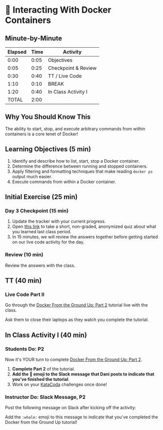 # 🐳 Interacting With Docker Containers

## Minute-by-Minute

| **Elapsed** | **Time**  | **Activity**              |
| ----------- | --------- | ------------------------- |
| 0:00        | 0:05      | Objectives                |
| 0:05        | 0:25      | Checkpoint & Review       |
| 0:30        | 0:40      | TT / Live Code            |
| 1:10        | 0:10      | BREAK                     |
| 1:20        | 0:40      | In Class Activity I       |
| TOTAL       | 2:00      |                           |

## Why You Should Know This

The ability to start, stop, and execute arbitrary commands from within containers is a core tenet of Docker!

## Learning Objectives (5 min)

1. Identify and describe how to list, start, stop a Docker container.
2. Determine the difference between running and stopped containers.
3. Apply filtering and formatting techniques that make reading `docker ps` output much easier.
4. Execute commands from within a Docker container.

## Initial Exercise (25 min)

### Day 3 Checkpoint (15 min)

1. Update the tracker with your current progress.
2. Open [this link](https://pollev.com/droxey) to take a short, non-graded, anonymized quiz about what you learned last class period.
3. In 15 minutes, we will review the answers together before getting started on our live code activity for the day.

### Review (10 min)

Review the answers with the class.


## TT (40 min)

### Live Code Part II

Go through the [Docker From the Ground Up: Part 2](Resources/DockerFromTheGroundUp.md#part-2) tutorial live with the class.

Ask them to close their laptops as they watch you complete the tutorial.

## In Class Activity I (40 min)

### Students Do: P2

Now it's YOUR turn to complete [Docker From the Ground Up: Part 2](Resources/DockerFromTheGroundUp.md#part-2).

1. **Complete Part 2** of the tutorial.
2. **Add the :whale: emoji to the Slack message that Dani posts to indicate that you've finished the tutorial**.
3. Work on your [KataCoda](www.katacoda.com/courses/docker) challenges once done!

### Instructor Do: Slack Message, P2

Post the following message on Slack after kicking off the activity:

Add the `:whale:` emoji to this message to indicate that you've completed the Docker from the Ground Up tutorial!
